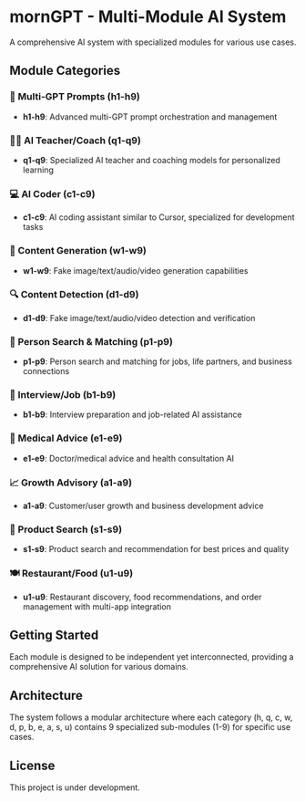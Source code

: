 # mornGPT - Multi-Module AI System

A comprehensive AI system with specialized modules for various use cases.

## Module Categories

### 🤖 Multi-GPT Prompts (h1-h9)
- **h1-h9**: Advanced multi-GPT prompt orchestration and management

### 👨‍🏫 AI Teacher/Coach (q1-q9)
- **q1-q9**: Specialized AI teacher and coaching models for personalized learning

### 💻 AI Coder (c1-c9)
- **c1-c9**: AI coding assistant similar to Cursor, specialized for development tasks

### 🎨 Content Generation (w1-w9)
- **w1-w9**: Fake image/text/audio/video generation capabilities

### 🔍 Content Detection (d1-d9)
- **d1-d9**: Fake image/text/audio/video detection and verification

### 👥 Person Search & Matching (p1-p9)
- **p1-p9**: Person search and matching for jobs, life partners, and business connections

### 💼 Interview/Job (b1-b9)
- **b1-b9**: Interview preparation and job-related AI assistance

### 🏥 Medical Advice (e1-e9)
- **e1-e9**: Doctor/medical advice and health consultation AI

### 📈 Growth Advisory (a1-a9)
- **a1-a9**: Customer/user growth and business development advice

### 🛒 Product Search (s1-s9)
- **s1-s9**: Product search and recommendation for best prices and quality

### 🍽️ Restaurant/Food (u1-u9)
- **u1-u9**: Restaurant discovery, food recommendations, and order management with multi-app integration

## Getting Started

Each module is designed to be independent yet interconnected, providing a comprehensive AI solution for various domains.

## Architecture

The system follows a modular architecture where each category (h, q, c, w, d, p, b, e, a, s, u) contains 9 specialized sub-modules (1-9) for specific use cases.

## License

This project is under development. 